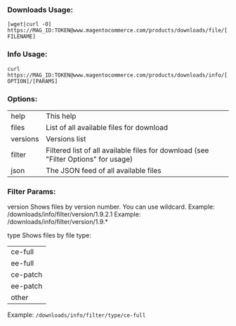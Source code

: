 ### Downloads Usage:

  `[wget|curl -O] https://MAG_ID:TOKEN@www.magentocommerce.com/products/downloads/file/[FILENAME]`

### Info Usage:

  `curl https://MAG_ID:TOKEN@www.magentocommerce.com/products/downloads/info/[OPTION]/[PARAMS]`

### Options:

|          |                                                                                    |
| -------- | ---------------------------------------------------------------------------------- |
| help     | This help                                                                          |
| files    | List of all available files for download                                           |
| versions | Versions list                                                                      |
| filter   | Filtered list of all available files for download (see "Filter Options" for usage) |
| json     | The JSON feed of all available files                                               |



### Filter Params:

  version       Shows files by version number. You can use wildcard.
                Example: /downloads/info/filter/version/1.9.2.1
                Example: /downloads/info/filter/version/1.9.*

  type          Shows files by file type:



|          |
| -------- |
| ce-full  |
| ee-full  |
| ce-patch |
| ee-patch |
| other    |



 Example: `/downloads/info/filter/type/ce-full`
